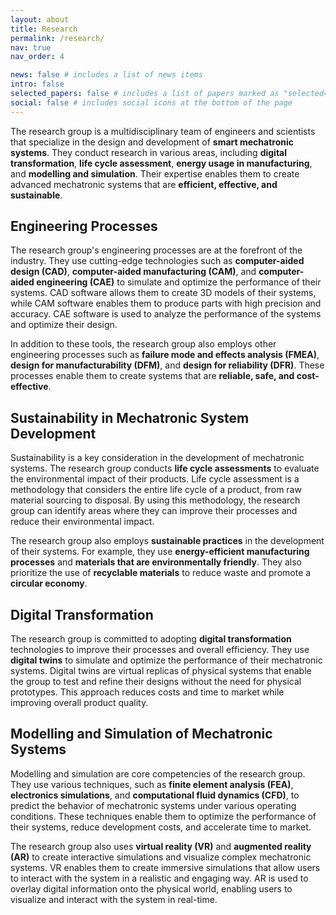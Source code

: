 ```yaml
---
layout: about
title: Research
permalink: /research/
nav: true
nav_order: 4

news: false # includes a list of news items
intro: false
selected_papers: false # includes a list of papers marked as "selected={true}"
social: false # includes social icons at the bottom of the page
---
```


The research group is a multidisciplinary team of engineers and scientists that specialize in the design and development of **smart mechatronic systems**. They conduct research in various areas, including **digital transformation**, **life cycle assessment**, **energy usage in manufacturing**, and **modelling and simulation**. Their expertise enables them to create advanced mechatronic systems that are **efficient, effective, and sustainable**.

## Engineering Processes

The research group's engineering processes are at the forefront of the industry. They use cutting-edge technologies such as **computer-aided design (CAD)**, **computer-aided manufacturing (CAM)**, and **computer-aided engineering (CAE)** to simulate and optimize the performance of their systems. CAD software allows them to create 3D models of their systems, while CAM software enables them to produce parts with high precision and accuracy. CAE software is used to analyze the performance of the systems and optimize their design.

In addition to these tools, the research group also employs other engineering processes such as **failure mode and effects analysis (FMEA)**, **design for manufacturability (DFM)**, and **design for reliability (DFR)**. These processes enable them to create systems that are **reliable, safe, and cost-effective**.

## Sustainability in Mechatronic System Development

Sustainability is a key consideration in the development of mechatronic systems. The research group conducts **life cycle assessments** to evaluate the environmental impact of their products. Life cycle assessment is a methodology that considers the entire life cycle of a product, from raw material sourcing to disposal. By using this methodology, the research group can identify areas where they can improve their processes and reduce their environmental impact.

The research group also employs **sustainable practices** in the development of their systems. For example, they use **energy-efficient manufacturing processes** and **materials that are environmentally friendly**. They also prioritize the use of **recyclable materials** to reduce waste and promote a **circular economy**.

## Digital Transformation

The research group is committed to adopting **digital transformation** technologies to improve their processes and overall efficiency. They use **digital twins** to simulate and optimize the performance of their mechatronic systems. Digital twins are virtual replicas of physical systems that enable the group to test and refine their designs without the need for physical prototypes. This approach reduces costs and time to market while improving overall product quality.

## Modelling and Simulation of Mechatronic Systems

Modelling and simulation are core competencies of the research group. They use various techniques, such as **finite element analysis (FEA)**, **electronics simulations**, and **computational fluid dynamics (CFD)**, to predict the behavior of mechatronic systems under various operating conditions. These techniques enable them to optimize the performance of their systems, reduce development costs, and accelerate time to market.

The research group also uses **virtual reality (VR)** and **augmented reality (AR)** to create interactive simulations and visualize complex mechatronic systems. VR enables them to create immersive simulations that allow users to interact with the system in a realistic and engaging way. AR is used to overlay digital information onto the physical world, enabling users to visualize and interact with the system in real-time.